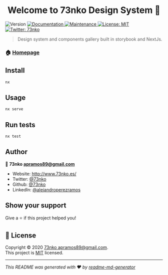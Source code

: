 <h1 align="center">Welcome to 73nko Design System 👋</h1>
<p>
  <img alt="Version" src="https://img.shields.io/badge/version-0.0.0-blue.svg?cacheSeconds=2592000" />
  <a href="https://github.com/73nko/73nko-design-system#readme" target="_blank">
    <img alt="Documentation" src="https://img.shields.io/badge/documentation-yes-brightgreen.svg" />
  </a>
  <a href="https://github.com/73nko/73nko-design-system/graphs/commit-activity" target="_blank">
    <img alt="Maintenance" src="https://img.shields.io/badge/Maintained%3F-yes-green.svg" />
  </a>
  <a href="https://github.com/73nko/73nko-design-system/blob/master/LICENSE" target="_blank">
    <img alt="License: MIT" src="https://img.shields.io/github/license/73nko/73nko Design System" />
  </a>
  <a href="https://twitter.com/73nko" target="_blank">
    <img alt="Twitter: 73nko" src="https://img.shields.io/twitter/follow/73nko.svg?style=social" />
  </a>
</p>

> Design system and components gallery built in storybook and NextJs.

### 🏠 [Homepage](https://github.com/73nko/73nko-design-system#readme)

## Install

```sh
nx
```

## Usage

```sh
nx serve
```

## Run tests

```sh
nx test
```

## Author

👤 **73nko <apramos89@gmail.com>**

* Website: http://www.73nko.es/
* Twitter: [@73nko](https://twitter.com/73nko)
* Github: [@73nko](https://github.com/73nko)
* LinkedIn: [@alejandroperezramos](https://linkedin.com/in/alejandroperezramos)

## Show your support

Give a ⭐️ if this project helped you!

## 📝 License

Copyright © 2020 [73nko <apramos89@gmail.com>](https://github.com/73nko).<br />
This project is [MIT](https://github.com/73nko/73nko-design-system/blob/master/LICENSE) licensed.

***
_This README was generated with ❤️ by [readme-md-generator](https://github.com/kefranabg/readme-md-generator)_